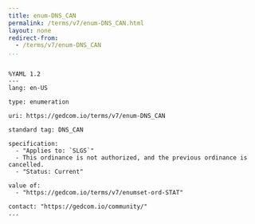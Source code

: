 ```yaml
---
title: enum-DNS_CAN
permalink: /terms/v7/enum-DNS_CAN.html
layout: none
redirect-from:
  - /terms/v7/enum-DNS_CAN
...
```


```

%YAML 1.2
---
lang: en-US

type: enumeration

uri: https://gedcom.io/terms/v7/enum-DNS_CAN

standard tag: DNS_CAN

specification:
  - "Applies to: `SLGS`"
  - This ordinance is not authorized, and the previous ordinance is cancelled.
  - "Status: Current"

value of:
  - "https://gedcom.io/terms/v7/enumset-ord-STAT"

contact: "https://gedcom.io/community/"
...

```
